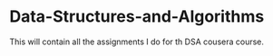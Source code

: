 # Data-Structures-and-Algorithms
This will contain all the assignments I do for th DSA cousera course.
